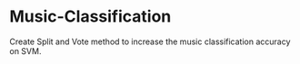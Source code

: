 # Music-Classification
Create Split and Vote method to increase the music classification accuracy on SVM.


